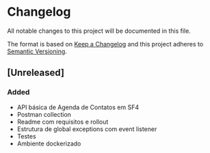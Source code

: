 # Changelog
All notable changes to this project will be documented in this file.

The format is based on [Keep a Changelog](http://keepachangelog.com/en/1.0.0/)
and this project adheres to [Semantic Versioning](http://semver.org/spec/v2.0.0.html).

## [Unreleased]

### Added
- API básica de Agenda de Contatos em SF4
- Postman collection
- Readme com requisitos e rollout
- Estrutura de global exceptions com event listener
- Testes
- Ambiente dockerizado